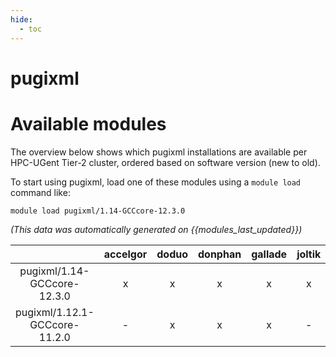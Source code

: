 ```yaml
---
hide:
  - toc
---
```


pugixml
=======

# Available modules


The overview below shows which pugixml installations are available per HPC-UGent Tier-2 cluster, ordered based on software version (new to old).

To start using pugixml, load one of these modules using a `module load` command like:

```shell
module load pugixml/1.14-GCCcore-12.3.0
```

*(This data was automatically generated on {{modules_last_updated}})*  

| |accelgor|doduo|donphan|gallade|joltik|shinx|skitty|
| :---: | :---: | :---: | :---: | :---: | :---: | :---: | :---: |
|pugixml/1.14-GCCcore-12.3.0|x|x|x|x|x|x|x|
|pugixml/1.12.1-GCCcore-11.2.0|-|x|x|x|-|-|-|
